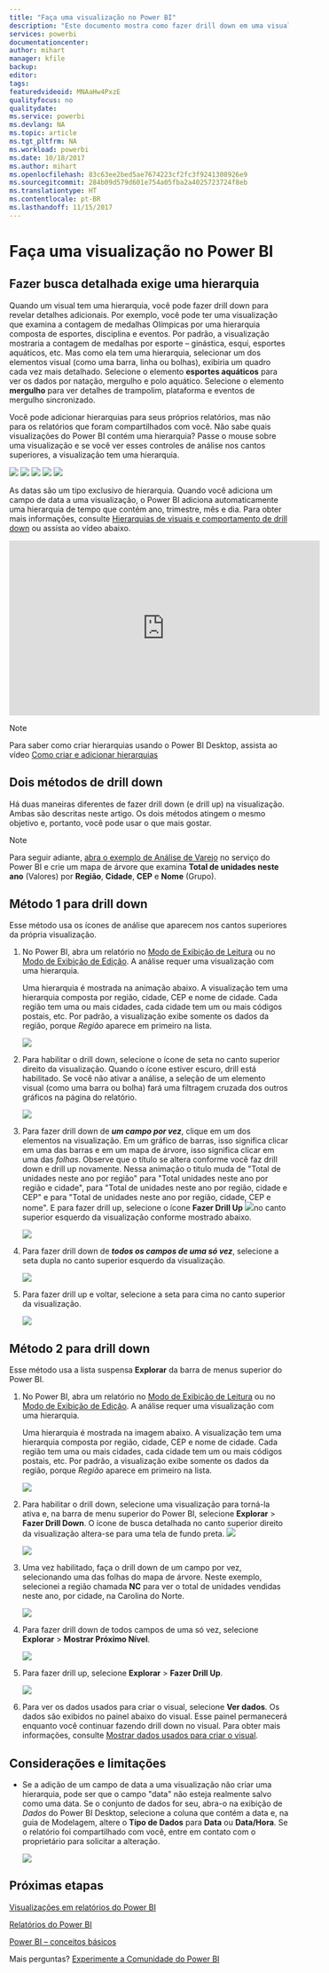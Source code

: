 ```yaml
---
title: "Faça uma visualização no Power BI"
description: "Este documento mostra como fazer drill down em uma visualização no serviço do Microsoft Power BI e no Power BI Desktop."
services: powerbi
documentationcenter: 
author: mihart
manager: kfile
backup: 
editor: 
tags: 
featuredvideoid: MNAaHw4PxzE
qualityfocus: no
qualitydate: 
ms.service: powerbi
ms.devlang: NA
ms.topic: article
ms.tgt_pltfrm: NA
ms.workload: powerbi
ms.date: 10/18/2017
ms.author: mihart
ms.openlocfilehash: 83c63ee2bed5ae7674223cf2fc3f9241308926e9
ms.sourcegitcommit: 284b09d579d601e754a05fba2a4025723724f8eb
ms.translationtype: HT
ms.contentlocale: pt-BR
ms.lasthandoff: 11/15/2017
---
```

# <a name="drill-down-in-a-visualization-in-power-bi"></a>Faça uma visualização no Power BI
## <a name="drill-down-requires-a-hierarchy"></a>Fazer busca detalhada exige uma hierarquia
Quando um visual tem uma hierarquia, você pode fazer drill down para revelar detalhes adicionais. Por exemplo, você pode ter uma visualização que examina a contagem de medalhas Olímpicas por uma hierarquia composta de esportes, disciplina e eventos. Por padrão, a visualização mostraria a contagem de medalhas por esporte – ginástica, esqui, esportes aquáticos, etc. Mas como ela tem uma hierarquia, selecionar um dos elementos visual (como uma barra, linha ou bolhas), exibiria um quadro cada vez mais detalhado. Selecione o elemento **esportes aquáticos** para ver os dados por natação, mergulho e polo aquático.  Selecione o elemento **mergulho** para ver detalhes de trampolim, plataforma e eventos de mergulho sincronizado.

Você pode adicionar hierarquias para seus próprios relatórios, mas não para os relatórios que foram compartilhados com você.
Não sabe quais visualizações do Power BI contém uma hierarquia?  Passe o mouse sobre uma visualização e se você ver esses controles de análise nos cantos superiores, a visualização tem uma hierarquia.

![](media/power-bi-visualization-drill-down/power-bi-drill-icon4.png)  ![](media/power-bi-visualization-drill-down/power-bi-drill-icon2.png)  ![](media/power-bi-visualization-drill-down/power-bi-drill-icon3.png)
![](media/power-bi-visualization-drill-down/power-bi-drill-icon5.png) ![](media/power-bi-visualization-drill-down/power-bi-drill-icon6.png)  

As datas são um tipo exclusivo de hierarquia. Quando você adiciona um campo de data a uma visualização, o Power BI adiciona automaticamente uma hierarquia de tempo que contém ano, trimestre, mês e dia. Para obter mais informações, consulte [Hierarquias de visuais e comportamento de drill down](guided-learning/visualizations.yml#step-18) ou assista ao vídeo abaixo.

  <iframe width="560" height="315" src="https://www.youtube.com/embed/MNAaHw4PxzE?list=PL1N57mwBHtN0JFoKSR0n-tBkUJHeMP2cP" frameborder="0" allowfullscreen></iframe>

> [!NOTE]
> Para saber como criar hierarquias usando o Power BI Desktop, assista ao vídeo [Como criar e adicionar hierarquias](https://youtu.be/q8WDUAiTGeU)
> 
> 

## <a name="two-methods-to-drill-down"></a>Dois métodos de drill down
Há duas maneiras diferentes de fazer drill down (e drill up) na visualização.  Ambas são descritas neste artigo. Os dois métodos atingem o mesmo objetivo e, portanto, você pode usar o que mais gostar.

> [!NOTE]
> Para seguir adiante, [abra o exemplo de Análise de Varejo](sample-datasets.md) no serviço do Power BI e crie um mapa de árvore que examina **Total de unidades neste ano** (Valores) por **Região**, **Cidade**, **CEP** e **Nome** (Grupo).  
> 
> 

## <a name="method-1-for-drill-down"></a>Método 1 para drill down
Esse método usa os ícones de análise que aparecem nos cantos superiores da própria visualização.

1. No Power BI, abra um relatório no [Modo de Exibição de Leitura](service-report-open-in-reading-view.md) ou no [Modo de Exibição de Edição](service-reading-view-and-editing-view.md). A análise requer uma visualização com uma hierarquia. 
   
   Uma hierarquia é mostrada na animação abaixo.  A visualização tem uma hierarquia composta por região, cidade, CEP e nome de cidade. Cada região tem uma ou mais cidades, cada cidade tem um ou mais códigos postais, etc. Por padrão, a visualização exibe somente os dados da região, porque *Região* aparece em primeiro na lista.
   
   ![](media/power-bi-visualization-drill-down/power-bi-hierarcy-list.png)
2. Para habilitar o drill down, selecione o ícone de seta no canto superior direito da visualização. Quando o ícone estiver escuro, drill está habilitado. Se você não ativar a análise, a seleção de um elemento visual (como uma barra ou bolha) fará uma filtragem cruzada dos outros gráficos na página do relatório.    
   
   ![](media/power-bi-visualization-drill-down/power-bi-drill-icon.png)
3. Para fazer drill down de ***um campo por vez***, clique em um dos elementos na visualização. Em um gráfico de barras, isso significa clicar em uma das barras e em um mapa de árvore, isso significa clicar em uma das *folhas*. Observe que o título se altera conforme você faz drill down e drill up novamente. Nessa animação o titulo muda de "Total de unidades neste ano por região" para "Total unidades neste ano por região e cidade", para "Total de unidades neste ano por região, cidade e CEP" e para "Total de unidades neste ano por região, cidade, CEP e nome". E para fazer drill up, selecione o ícone **Fazer Drill Up** ![](media/power-bi-visualization-drill-down/power-bi-drill-icon5.png)no canto superior esquerdo da visualização conforme mostrado abaixo.
   
   ![](media/power-bi-visualization-drill-down/drill.gif)
4. Para fazer drill down de ***todos os campos de uma só vez***, selecione a seta dupla no canto superior esquerdo da visualização.
   
   ![](media/power-bi-visualization-drill-down/pbi_drillall.png)
5. Para fazer drill up e voltar, selecione a seta para cima no canto superior da visualização.
   
   ![](media/power-bi-visualization-drill-down/pbi_drillup2.png)

## <a name="method-2-for-drill-down"></a>Método 2 para drill down
Esse método usa a lista suspensa **Explorar** da barra de menus superior do Power BI.

1. No Power BI, abra um relatório no [Modo de Exibição de Leitura](service-report-open-in-reading-view.md) ou no [Modo de Exibição de Edição](service-reading-view-and-editing-view.md). A análise requer uma visualização com uma hierarquia. 
   
   Uma hierarquia é mostrada na imagem abaixo.  A visualização tem uma hierarquia composta por região, cidade, CEP e nome de cidade. Cada região tem uma ou mais cidades, cada cidade tem um ou mais códigos postais, etc. Por padrão, a visualização exibe somente os dados da região, porque *Região* aparece em primeiro na lista.
   
   ![](media/power-bi-visualization-drill-down/power-bi-hierarcy-list.png)
2. Para habilitar o drill down, selecione uma visualização para torná-la ativa e, na barra de menu superior do Power BI, selecione **Explorar** > **Fazer Drill Down**. O ícone de busca detalhada no canto superior direito da visualização altera-se para uma tela de fundo preta. ![](media/power-bi-visualization-drill-down/power-bi-drill-icon2.png)  
   
   ![](media/power-bi-visualization-drill-down/power-bi-explore2.png)
3. Uma vez habilitado, faça o drill down de um campo por vez, selecionando uma das folhas do mapa de árvore. Neste exemplo, selecionei a região chamada **NC** para ver o total de unidades vendidas neste ano, por cidade, na Carolina do Norte.
   
   ![](media/power-bi-visualization-drill-down/power-bi-drilldown-1.png)
4. Para fazer drill down de todos campos de uma só vez, selecione **Explorar** > **Mostrar Próximo Nível**.
   
   ![](media/power-bi-visualization-drill-down/power-bi-show-next-level.png)
5. Para fazer drill up, selecione **Explorar** > **Fazer Drill Up**.
   
   ![](media/power-bi-visualization-drill-down/power-bi-drill-up2.png)
6. Para ver os dados usados para criar o visual, selecione **Ver dados**. Os dados são exibidos no painel abaixo do visual. Esse painel permanecerá enquanto você continuar fazendo drill down no visual. Para obter mais informações, consulte [Mostrar dados usados para criar o visual](service-reports-show-data.md).

## <a name="considerations-and-limitations"></a>Considerações e limitações
* Se a adição de um campo de data a uma visualização não criar uma hierarquia, pode ser que o campo "data" não esteja realmente salvo como uma data. Se o conjunto de dados for seu, abra-o na exibição de *Dados* do Power BI Desktop, selecione a coluna que contém a data e, na guia de Modelagem, altere o **Tipo de Dados** para **Data** ou **Data/Hora**. Se o relatório foi compartilhado com você, entre em contato com o proprietário para solicitar a alteração.  
  
  ![](media/power-bi-visualization-drill-down/power-bi-change-data-type2.png)

## <a name="next-steps"></a>Próximas etapas
[Visualizações em relatórios do Power BI](power-bi-report-visualizations.md)

[Relatórios do Power BI](service-reports.md)

[Power BI – conceitos básicos](service-basic-concepts.md)

Mais perguntas? [Experimente a Comunidade do Power BI](http://community.powerbi.com/)

